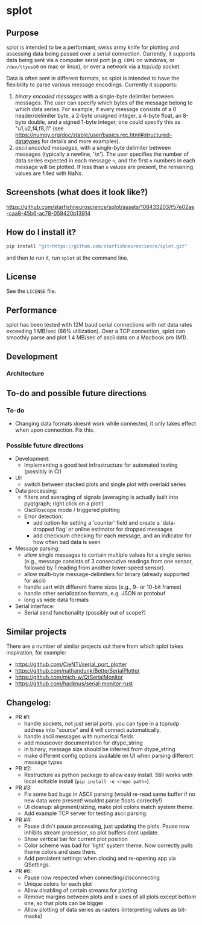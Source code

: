 # splot

## Purpose
splot is intended to be a performant, swiss army knife for plotting and assessing data being passed over a serial connection. Currently, it supports data being sent via a computer serial port (e.g. `COM1` on windows, or `/dev/ttyusb0` on mac or linux), or over a network via a tcp/udp socket.

Data is often sent in different formats, so splot is intended to have the flexibility to parse various message encodings. Currently it supports:
1. *binary encoded messages* with a single-byte delimiter between messages. The user can specify which bytes of the message belong to which data series. For example, if every message consists of a 0 header/delimiter byte, a 2-byte unsigned integer, a 4-byte float, an 8-byte double, and a signed 1-byte integer, one could specify this as "u1,u2,f4,f8,i1" (see https://numpy.org/doc/stable/user/basics.rec.html#structured-datatypes for details and more examples).
2. *ascii encoded messages*, with a single-byte delimiter between messages (typically a newline, '\n'). The user specifies the number of data series expected in each message `n`, and the first `n` numbers in each message will be plotted. If less than `n` values are present, the remaining values are filled with NaNs.

## Screenshots (what does it look like?)
https://github.com/starfishneuroscience/splot/assets/108433203/f57e02ae-caa8-45b6-ac78-059420b13914

## How do I install it?
```sh
pip install "git+https://github.com/starfishneuroscience/splot.git"
```
and then to run it, run `splot` at the command line.

## License
See the `LICENSE` file.

## Performance
splot has been tested with 12M baud serial connections with net data rates exceeding 1 MB/sec (66% utilization). Over a TCP connection, splot can smoothly parse and plot 1.4 MB/sec of ascii data on a Macbook pro (M1).

## Development

### Architecture

## To-do and possible future directions
### To-do
- Changing data formats doesnt work while connected, it only takes effect when upon connection. Fix this.

### Possible future directions
- Development:
    - Implementing a good test infrastructure for automated testing (possibly in CI)
- UI:
    - switch between stacked plots and single plot with overlaid series
- Data processing:
    - filters and averaging of signals (averaging is actually built into pyqtgraph; right click on a plot!)
    - Oscilloscope mode / triggered plotting
    - Error detection:
        - add option for setting a 'counter' field and create a 'data-dropped flag' or online estimator for dropped messages
        - add checksum checking for each message, and an indicator for how often bad data is seen
- Message parsing:
    - allow single messages to contain multiple values for a single series (e.g., message consists of 3 consecutive readings from one sensor, followed by 1 reading from another lower-speed sensor).
    - allow multi-byte message-delimiters for binary (already supported for ascii)
    - handle uart with different frame sizes (e.g., 9- or 10-bit frames)
    - handle other serialization formats, e.g. JSON or protobuf
    - long vs wide data formats
- Serial interface:
    - Serial send functionality (possibly out of scope?)

## Similar projects
There are a number of similar projects out there from which splot takes inspiration, for example:
 - https://github.com/CieNTi/serial_port_plotter
 - https://github.com/nathandunk/BetterSerialPlotter
 - https://github.com/mich-w/QtSerialMonitor
 - https://github.com/hacknus/serial-monitor-rust

## Changelog:
 - PR #1:
    - handle sockets, not just serial ports. you can type in a tcp/udp address into "source" and it will connect automatically.
    - handle ascii messages with numerical fields
    - add mouseover documentation for dtype_string
    - in binary, message size should be inferred from dtype_string
    - make different config options available on UI when parsing different message types
 - PR #2:
    - Restructure as python package to allow easy install. Still works with local editable install (`pip install -e <repo path>`).
 - PR #3:
    - Fix some bad bugs in ASCII parsing (would re-read same buffer if no new data were present! wouldnt parse floats correctly!)
    - UI cleanup: alignment/sizing, make plot colors match system theme.
    - Add example TCP server for testing ascii parsing.
 - PR #4:
    - Pause didn't pause processing, just updating the plots. Pause now inhibits stream processor, so plot buffers dont update.
    - Show vertical bar for current plot position
    - Color scheme was bad for 'light' system theme. Now correctly pulls theme colors and uses them.
    - Add persistent settings when closing and re-opening app via QSettings.
- PR #6:
    - Pause now respected when connecting/disconnecting
    - Unique colors for each plot
    - Allow disabling of certain streams for plotting
    - Remove margins between plots and x-axes of all plots except bottom one, so that plots can be bigger
    - Allow plotting of data series as rasters (interpreting values as bit-masks)
